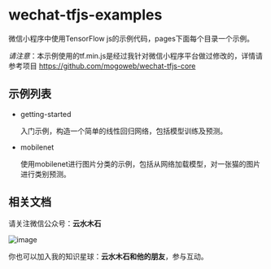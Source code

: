 # wechat-tfjs-examples

微信小程序中使用TensorFlow js的示例代码，pages下面每个目录一个示例。

*请注意*：本示例使用的tf.min.js是经过我针对微信小程序平台做过修改的，详情请参考项目 https://github.com/mogoweb/wechat-tfjs-core

## 示例列表

* getting-started

  入门示例，构造一个简单的线性回归网络，包括模型训练及预测。

* mobilenet
  
  使用mobilenet进行图片分类的示例，包括从网络加载模型，对一张猫的图片进行类别预测。

## 相关文档

请关注微信公众号：**云水木石**

![image](https://camo.githubusercontent.com/7a33fcc3fe62ff0524a861f0083657c82a0a2937/68747470733a2f2f757365722d676f6c642d63646e2e786974752e696f2f323031382f392f33302f313636323830653134333432336462323f696d61676556696577322f302f772f313238302f682f3936302f666f726d61742f776562702f69676e6f72652d6572726f722f3126796e6f74656d6474696d657374616d703d31353339373632343932363738)

你也可以加入我的知识星球：**云水木石和他的朋友**，参与互动。
